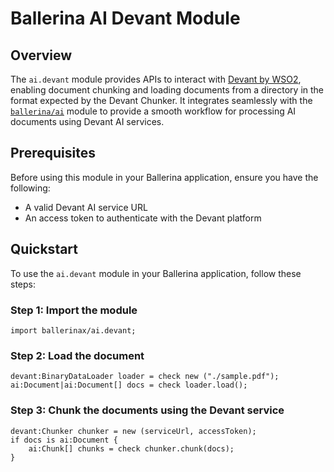 # Ballerina AI Devant Module

## Overview

The `ai.devant` module provides APIs to interact with [Devant by WSO2](https://wso2.com/devant/), enabling document chunking and loading documents from a directory in the format expected by the Devant Chunker. It integrates seamlessly with the [`ballerina/ai`](https://central.ballerina.io/ballerina/ai/latest) module to provide a smooth workflow for processing AI documents using Devant AI services.

## Prerequisites

Before using this module in your Ballerina application, ensure you have the following:

- A valid Devant AI service URL
- An access token to authenticate with the Devant platform

## Quickstart

To use the `ai.devant` module in your Ballerina application, follow these steps:

### Step 1: Import the module

```ballerina
import ballerinax/ai.devant;
```

### Step 2: Load the document

```ballerina
devant:BinaryDataLoader loader = check new ("./sample.pdf");
ai:Document|ai:Document[] docs = check loader.load();
```

### Step 3: Chunk the documents using the Devant service

```ballerina
devant:Chunker chunker = new (serviceUrl, accessToken);
if docs is ai:Document {
    ai:Chunk[] chunks = check chunker.chunk(docs);
}
```
